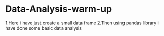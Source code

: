 # Data-Analysis-warm-up
1.Here i have just create a small data frame
2.Then using pandas library i have done some basic data analysis
